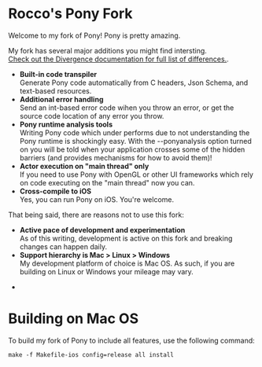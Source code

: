 # Rocco's Pony Fork

Welcome to my fork of Pony!  Pony is pretty amazing.

My fork has several major additions you might find intersting.  
[Check out the Divergence documentation for full list of differences.](https://github.com/KittyMac/ponyc/blob/roc_master/DIVERGENCE.md).

* **Built-in code transpiler**  
Generate Pony code automatically from C headers, Json Schema, and text-based resources.  
* **Additional error handling**  
Send an int-based error code wihen you throw an error, or get the source code location of any error you throw.  
* **Pony runtime analysis tools**  
Writing Pony code which under performs due to not understanding the Pony runtime is shockingly easy. With the --ponyanalysis option turned on you will be told when your application crosses some of the hidden barriers (and provides mechanisms for how to avoid them)!
* **Actor execution on "main thread" only**  
If you need to use Pony with OpenGL or other UI frameworks which rely on code executing on the "main thread" now you can.
* **Cross-compile to iOS**  
Yes, you can run Pony on iOS.  You're welcome.


That being said, there are reasons not to use this fork:

* **Active pace of development and experimentation**  
As of this writing, development is active on this fork and breaking changes can happen daily.
* **Support hierarchy is Mac > Linux > Windows**  
My development platform of choice is Mac OS. As such, if you are building on Linux or Windows your mileage may vary.


-

# Building on Mac OS

To build my fork of Pony to include all features, use the following command:

```make -f Makefile-ios config=release all install```


